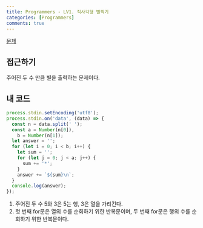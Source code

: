 ```yaml
---
title: Programmers - LV1. 직사각형 별찍기
categories: [Programmers]
comments: true
---
```


[문제](https://programmers.co.kr/learn/courses/30/lessons/12969?language=javascript)

## 접근하기

주어진 두 수 만큼 별을 출력하는 문제이다.

## 내 코드

```js
process.stdin.setEncoding('utf8');
process.stdin.on('data', (data) => {
  const n = data.split(' ');
  const a = Number(n[0]),
    b = Number(n[1]);
  let answer = '';
  for (let i = 0; i < b; i++) {
    let sum = '';
    for (let j = 0; j < a; j++) {
      sum += '*';
    }
    answer += `${sum}\n`;
  }
  console.log(answer);
});
```

1. 주어진 두 수 5와 3은 5는 행, 3은 열을 가리킨다.
2. 첫 번째 for문은 열의 수를 순회하기 위한 반복문이며, 두 번째 for문은 행의 수를 순회하기 위한 반복문이다.

